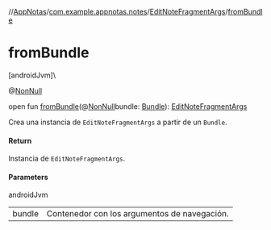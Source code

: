 //[AppNotas](../../../index.md)/[com.example.appnotas.notes](../index.md)/[EditNoteFragmentArgs](index.md)/[fromBundle](from-bundle.md)

# fromBundle

[androidJvm]\

@[NonNull](https://developer.android.com/reference/kotlin/androidx/annotation/NonNull.html)

open fun [fromBundle](from-bundle.md)(@[NonNull](https://developer.android.com/reference/kotlin/androidx/annotation/NonNull.html)bundle: [Bundle](https://developer.android.com/reference/kotlin/android/os/Bundle.html)): [EditNoteFragmentArgs](index.md)

Crea una instancia de `EditNoteFragmentArgs` a partir de un `Bundle`.

#### Return

Instancia de `EditNoteFragmentArgs`.

#### Parameters

androidJvm

| | |
|---|---|
| bundle | Contenedor con los argumentos de navegación. |
